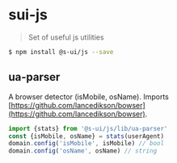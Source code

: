 # sui-js
> Set of useful js utilities

```sh
$ npm install @s-ui/js --save
```

## ua-parser
A browser detector (isMobile, osName). Imports [https://github.com/lancedikson/bowser](https://github.com/lancedikson/bowser).

```js
import {stats} from '@s-ui/js/lib/ua-parser'
const {isMobile, osName} = stats(userAgent)
domain.config('isMobile', isMobile) // bool
domain.config('osName', osName) // string
```
